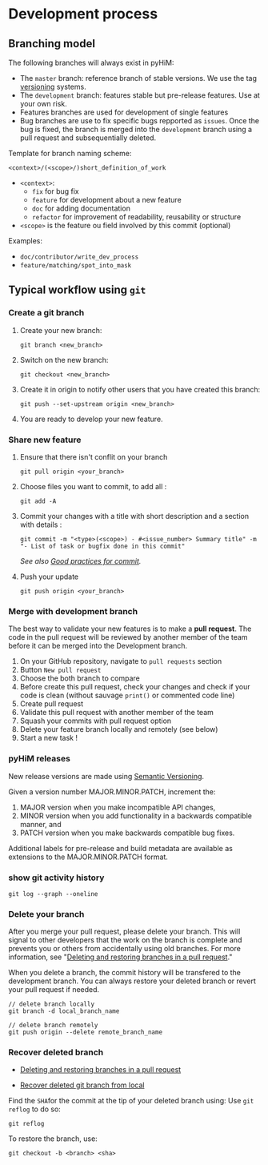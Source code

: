 # Development process

## Branching model
The following branches will always exist in pyHiM:

* The `master` branch: reference branch of stable versions. We use the tag [versioning](https://semver.org/) systems.
* The `development` branch: features stable but pre-release features. Use at your own risk.
* Features branches are used for development of single features
* Bug branches are use to fix specific bugs repported as `issues`. Once the bug is fixed, the branch is merged into the `development` branch using a pull request and subsequentially deleted.

Template for branch naming scheme:

```<context>/(<scope>/)short_definition_of_work```

- `<context>`:
    - `fix` for bug fix
    - `feature` for development about a new feature
    - `doc` for adding documentation
    - `refactor` for improvement of readability, reusability or structure
- `<scope>` is the feature ou field involved by this commit (optional)

Examples:
- ```doc/contributor/write_dev_process```
- ```feature/matching/spot_into_mask```

## Typical workflow using `git`

### Create a git branch

1. Create your new branch:
    ```shell
    git branch <new_branch>
    ```

2. Switch on the new branch:
    ```shell
    git checkout <new_branch>
    ```
    
3. Create it in origin to notify other users that you have created this branch:
    ```shell
    git push --set-upstream origin <new_branch>
    ```

4. You are ready to develop your new feature.

### Share new feature

1. Ensure that there isn't conflit on your branch
    ```shell
    git pull origin <your_branch>
    ```
    
2. Choose files you want to commit, to add all :

    ```shell
    git add -A
    ```

3. Commit your changes with a title with short description and a section with details :
    ```shell
    git commit -m "<type>(<scope>) - #<issue_number> Summary title" -m "- List of task or bugfix done in this commit"
    ```
    *See also [Good practices for commit](good_commit.md).*

4. Push your update
    ```shell
    git push origin <your_branch>
    ```

### Merge with development branch

The best way to validate your new features is to make a **pull request**. The code in the pull request will be reviewed by another member of the team before it can be merged into the Development branch. 

1. On your GitHub repository, navigate to `pull requests` section
2. Button `New pull request`
3. Choose the both branch to compare
4. Before create this pull request, check your changes and check if your code is clean (without sauvage `print()` or commented code line)
5. Create pull request
6. Validate this pull request with another member of the team
7. Squash your commits with pull request option
8. Delete your feature branch locally and remotely (see below)
9. Start a new task !

### pyHiM releases

New release versions are made using [Semantic Versioning](https://semver.org/).

Given a version number MAJOR.MINOR.PATCH, increment the:

1. MAJOR version when you make incompatible API changes,
2. MINOR version when you add functionality in a backwards compatible manner, and
3. PATCH version when you make backwards compatible bug fixes.

Additional labels for pre-release and build metadata are available as extensions to the MAJOR.MINOR.PATCH format.

### show git activity history

```shell
git log --graph --oneline
```

### Delete your branch

After you merge your pull request, please delete your branch. This will signal to other developers that the work on the branch is complete and prevents you or others from accidentally using old branches. For more information, see "[Deleting and restoring branches in a pull request](https://docs.github.com/en/github/administering-a-repository/deleting-and-restoring-branches-in-a-pull-request)."

When you delete a branch, the commit history will be transfered to the development branch. You can always restore your deleted branch or revert your pull request if needed.

```shell
// delete branch locally
git branch -d local_branch_name

// delete branch remotely
git push origin --delete remote_branch_name
```

### Recover deleted branch

- [Deleting and restoring branches in a pull request](https://docs.github.com/en/repositories/configuring-branches-and-merges-in-your-repository/managing-branches-in-your-repository/deleting-and-restoring-branches-in-a-pull-request)

-  [Recover deleted git branch from local](https://imran-ahmad.medium.com/how-to-recover-restore-deleted-git-branch-5a068c07bed2)

Find the `SHA`for the commit at the tip of your deleted branch using: Use `git reflog` to do so:

```shell
git reflog
```

To restore the branch, use:

```shell
git checkout -b <branch> <sha>
```
